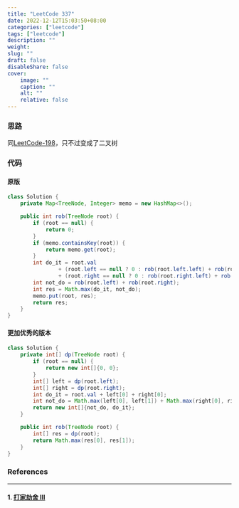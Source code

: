 ```yaml
---
title: "LeetCode 337"
date: 2022-12-12T15:03:50+08:00
categories: ["leetcode"]
tags: ["leetcode"]
description: ""
weight:
slug: ""
draft: false
disableShare: false
cover:
    image: ""
    caption: ""
    alt: ""
    relative: false
---
```


### 思路

同[LeetCode-198](https://superz1999.github.io/blog/posts/leetcode/leetcode-198/)，只不过变成了二叉树

### 代码

#### 原版

```java
class Solution {
    private Map<TreeNode, Integer> memo = new HashMap<>();

    public int rob(TreeNode root) {
        if (root == null) {
            return 0;
        }
        if (memo.containsKey(root)) {
            return memo.get(root);
        }
        int do_it = root.val
                + (root.left == null ? 0 : rob(root.left.left) + rob(root.left.right))
                + (root.right == null ? 0 : rob(root.right.left) + rob(root.right.right));
        int not_do = rob(root.left) + rob(root.right);
        int res = Math.max(do_it, not_do);
        memo.put(root, res);
        return res;
    }
}
```

#### 更加优秀的版本

```java
class Solution {
    private int[] dp(TreeNode root) {
        if (root == null) {
            return new int[]{0, 0};
        }
        int[] left = dp(root.left);
        int[] right = dp(root.right);
        int do_it = root.val + left[0] + right[0];
        int not_do = Math.max(left[0], left[1]) + Math.max(right[0], right[1]);
        return new int[]{not_do, do_it};
    }

    public int rob(TreeNode root) {
        int[] res = dp(root);
        return Math.max(res[0], res[1]);
    }
}
```

### References

---

#### 1. [打家劫舍 III](https://leetcode.cn/problems/house-robber-iii/)
